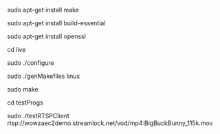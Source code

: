 sudo apt-get install make

sudo apt-get install build-essential

sudo apt-get install openssl

cd live

sudo ./configure

sudo ./genMakefiles linux

sudo make

cd testProgs

sudo ./testRTSPClient rtsp://wowzaec2demo.streamlock.net/vod/mp4:BigBuckBunny_115k.mov
